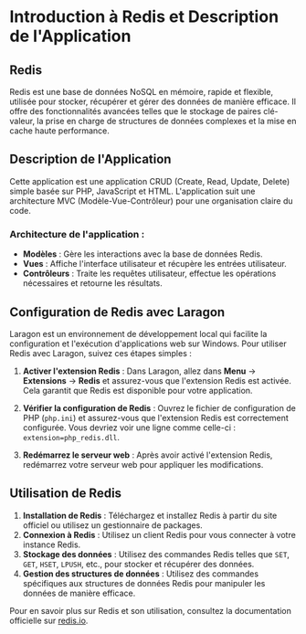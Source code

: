# Introduction à Redis et Description de l'Application

## Redis
Redis est une base de données NoSQL en mémoire, rapide et flexible, utilisée pour stocker, récupérer et gérer des données de manière efficace. Il offre des fonctionnalités avancées telles que le stockage de paires clé-valeur, la prise en charge de structures de données complexes et la mise en cache haute performance.

## Description de l'Application
Cette application est une application CRUD (Create, Read, Update, Delete) simple basée sur PHP, JavaScript et HTML. L'application suit une architecture MVC (Modèle-Vue-Contrôleur) pour une organisation claire du code.

### Architecture de l'application :
- **Modèles** : Gère les interactions avec la base de données Redis.
- **Vues** : Affiche l'interface utilisateur et récupère les entrées utilisateur.
- **Contrôleurs** : Traite les requêtes utilisateur, effectue les opérations nécessaires et retourne les résultats.

## Configuration de Redis avec Laragon
Laragon est un environnement de développement local qui facilite la configuration et l'exécution d'applications web sur Windows. Pour utiliser Redis avec Laragon, suivez ces étapes simples :
1. **Activer l'extension Redis** : Dans Laragon, allez dans **Menu** -> **Extensions** -> **Redis** et assurez-vous que l'extension Redis est activée. Cela garantit que Redis est disponible pour votre application.

2. **Vérifier la configuration de Redis** : Ouvrez le fichier de configuration de PHP (`php.ini`) et assurez-vous que l'extension Redis est correctement configurée. Vous devriez voir une ligne comme celle-ci : `extension=php_redis.dll`.

3. **Redémarrez le serveur web** : Après avoir activé l'extension Redis, redémarrez votre serveur web pour appliquer les modifications.

## Utilisation de Redis
1. **Installation de Redis** : Téléchargez et installez Redis à partir du site officiel ou utilisez un gestionnaire de packages.
2. **Connexion à Redis** : Utilisez un client Redis pour vous connecter à votre instance Redis.
3. **Stockage des données** : Utilisez des commandes Redis telles que `SET`, `GET`, `HSET`, `LPUSH`, etc., pour stocker et récupérer des données.
4. **Gestion des structures de données** : Utilisez des commandes spécifiques aux structures de données Redis pour manipuler les données de manière efficace.

Pour en savoir plus sur Redis et son utilisation, consultez la documentation officielle sur [redis.io](https://redis.io/documentation).
